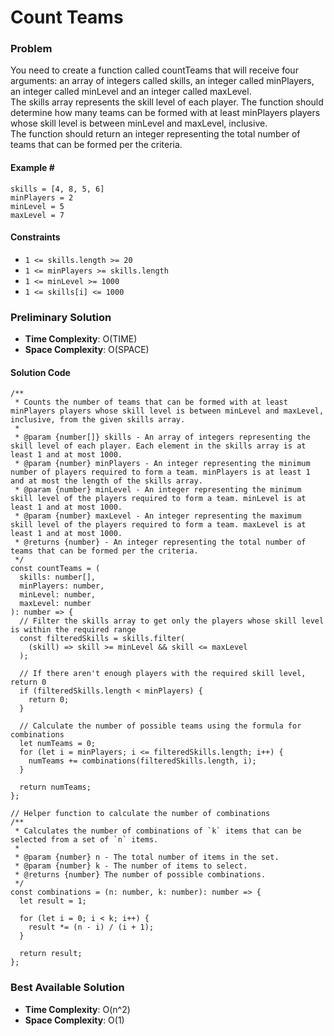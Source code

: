 # Count Teams
### Problem
You need to create a function called countTeams that will receive four arguments: an array of integers called skills, an integer called minPlayers, an integer called minLevel and an integer called maxLevel.\
The skills array represents the skill level of each player. The function should determine how many teams can be formed with at least minPlayers players whose skill level is between minLevel and maxLevel, inclusive.\
The function should return an integer representing the total number of teams that can be formed per the criteria.

#### Example \#
```
skills = [4, 8, 5, 6]
minPlayers = 2
minLevel = 5
maxLevel = 7
```

#### Constraints
- `1 <= skills.length >= 20`
- `1 <= minPlayers >= skills.length`
- `1 <= minLevel >= 1000`
- `1 <= skills[i] <= 1000`

### Preliminary Solution
- __Time Complexity__: O(TIME)
- __Space Complexity__: O(SPACE)


#### Solution Code
```
/**
 * Counts the number of teams that can be formed with at least minPlayers players whose skill level is between minLevel and maxLevel, inclusive, from the given skills array.
 *
 * @param {number[]} skills - An array of integers representing the skill level of each player. Each element in the skills array is at least 1 and at most 1000.
 * @param {number} minPlayers - An integer representing the minimum number of players required to form a team. minPlayers is at least 1 and at most the length of the skills array.
 * @param {number} minLevel - An integer representing the minimum skill level of the players required to form a team. minLevel is at least 1 and at most 1000.
 * @param {number} maxLevel - An integer representing the maximum skill level of the players required to form a team. maxLevel is at least 1 and at most 1000.
 * @returns {number} - An integer representing the total number of teams that can be formed per the criteria.
 */
const countTeams = (
  skills: number[],
  minPlayers: number,
  minLevel: number,
  maxLevel: number
): number => {
  // Filter the skills array to get only the players whose skill level is within the required range
  const filteredSkills = skills.filter(
    (skill) => skill >= minLevel && skill <= maxLevel
  );

  // If there aren't enough players with the required skill level, return 0
  if (filteredSkills.length < minPlayers) {
    return 0;
  }

  // Calculate the number of possible teams using the formula for combinations
  let numTeams = 0;
  for (let i = minPlayers; i <= filteredSkills.length; i++) {
    numTeams += combinations(filteredSkills.length, i);
  }

  return numTeams;
};

// Helper function to calculate the number of combinations
/**
 * Calculates the number of combinations of `k` items that can be selected from a set of `n` items.
 *
 * @param {number} n - The total number of items in the set.
 * @param {number} k - The number of items to select.
 * @returns {number} The number of possible combinations.
 */
const combinations = (n: number, k: number): number => {
  let result = 1;

  for (let i = 0; i < k; i++) {
    result *= (n - i) / (i + 1);
  }

  return result;
};
```

### Best Available Solution
- __Time Complexity__: O(n^2)
- __Space Complexity__: O(1)
